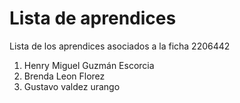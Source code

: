 # Lista de aprendices

Lista de los aprendices asociados a la ficha 2206442

1. Henry Miguel Guzmán Escorcia
2. Brenda Leon Florez
3. Gustavo valdez urango 
